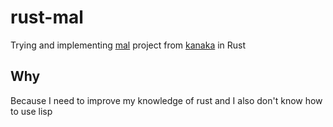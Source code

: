 # rust-mal

Trying and implementing [mal](https://github.com/kanaka/mal) project from [kanaka](https://github.com/kanaka) in Rust

## Why

Because I need to improve my knowledge of rust and I also don't know how to use lisp
